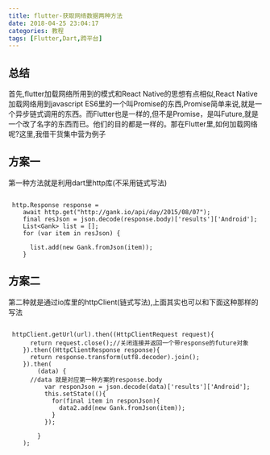 ```yaml
---
title: flutter-获取网络数据两种方法
date: 2018-04-25 23:04:17
categories: 教程
tags: [Flutter,Dart,跨平台]
---
```




## 总结
首先,flutter加载网络所用到的模式和React Native的思想有点相似,React Native加载网络用到javascript ES6里的一个叫Promise的东西,Promise简单来说,就是一个异步链式调用的东西。而Flutter也是一样的,但不是Promise，是叫Future,就是一个改了名字的东西而已。他们的目的都是一样的。那在Flutter里,如何加载网络呢?这里,我借干货集中营为例子

<!-- more -->

## 方案一
第一种方法就是利用dart里http库(不采用链式写法)

```
  
 http.Response response =
    await http.get("http://gank.io/api/day/2015/08/07");
    final resJson = json.decode(response.body)['results']['Android'];
    List<Gank> list = [];
    for (var item in resJson) {
      
      list.add(new Gank.fromJson(item));
    }

```

## 方案二
第二种就是通过io库里的httpClient(链式写法),上面其实也可以和下面这种那样的写法

```
	
 httpClient.getUrl(url).then((HttpClientRequest request){
      return request.close();//关闭连接并返回一个带response的future对象
    }).then((HttpClientResponse response){
      return response.transform(utf8.decoder).join();
    }).then(
        (data) {
	  //data 就是对应第一种方案的response.body
          var responJson = json.decode(data)['results']['Android'];
          this.setState((){
            for(final item in responJson){
              data2.add(new Gank.fromJson(item));
            }
          });

        }
    );

```

